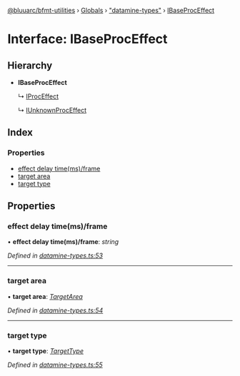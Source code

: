 [@bluuarc/bfmt-utilities](../README.md) › [Globals](../globals.md) › ["datamine-types"](../modules/_datamine_types_.md) › [IBaseProcEffect](_datamine_types_.ibaseproceffect.md)

# Interface: IBaseProcEffect

## Hierarchy

* **IBaseProcEffect**

  ↳ [IProcEffect](_datamine_types_.iproceffect.md)

  ↳ [IUnknownProcEffect](_datamine_types_.iunknownproceffect.md)

## Index

### Properties

* [effect delay time(ms)/frame](_datamine_types_.ibaseproceffect.md#effect-delay-time(ms)/frame)
* [target area](_datamine_types_.ibaseproceffect.md#target-area)
* [target type](_datamine_types_.ibaseproceffect.md#target-type)

## Properties

###  effect delay time(ms)/frame

• **effect delay time(ms)/frame**: *string*

*Defined in [datamine-types.ts:53](https://github.com/BluuArc/bfmt-utilities/blob/71cd4d1/src/datamine-types.ts#L53)*

___

###  target area

• **target area**: *[TargetArea](../enums/_datamine_types_.targetarea.md)*

*Defined in [datamine-types.ts:54](https://github.com/BluuArc/bfmt-utilities/blob/71cd4d1/src/datamine-types.ts#L54)*

___

###  target type

• **target type**: *[TargetType](../enums/_datamine_types_.targettype.md)*

*Defined in [datamine-types.ts:55](https://github.com/BluuArc/bfmt-utilities/blob/71cd4d1/src/datamine-types.ts#L55)*
